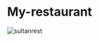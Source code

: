 # My-restaurant

![sultanrest](https://user-images.githubusercontent.com/98963963/152812416-383588db-58d5-416d-b553-0d3444eecb60.jpg)
